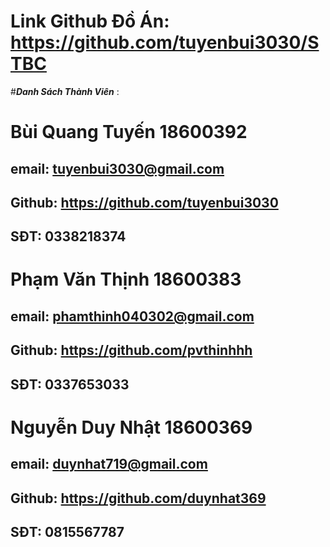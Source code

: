 # **Link Github Đồ Án**: https://github.com/tuyenbui3030/STBC
#***Danh Sách Thành Viên*** :
# **Bùi Quang Tuyến** 18600392 
## email: tuyenbui3030@gmail.com 
## Github: https://github.com/tuyenbui3030 
## SĐT: 0338218374
# **Phạm Văn Thịnh** 18600383 
## email: phamthinh040302@gmail.com 
## Github: https://github.com/pvthinhhh 
## SĐT: 0337653033
# **Nguyễn Duy Nhật** 18600369 
## email: duynhat719@gmail.com 
## Github: https://github.com/duynhat369 
## SĐT: 0815567787
